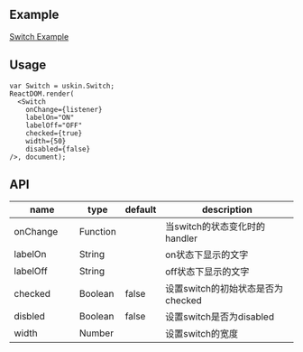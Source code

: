 ## Example
<a href="./switch.html" target="_blank">Switch Example</a>

## Usage
```
var Switch = uskin.Switch;
ReactDOM.render(
  <Switch
    onChange={listener}
    labelOn="ON"
    labelOff="OFF"
    checked={true}
    width={50}
    disabled={false}
/>, document);
```

## API
<table>
  <thead>
    <tr>
      <th style="width: 100px;">name</th>
      <th style="width: 50px;">type</th>
      <th style="width: 50px;">default</th>
      <th>description</th>
    </tr>
  </thead>
  <tbody>
    <tr>
      <td>onChange</td>
      <td>Function</td>
      <td></td>
      <td>当switch的状态变化时的handler</td>
    </tr>
    <tr>
      <td>labelOn</td>
      <td>String</td>
      <td></td>
      <td>on状态下显示的文字</td>
    </tr>
    <tr>
      <td>labelOff</td>
      <td>String</td>
      <td></td>
      <td>off状态下显示的文字</td>
    </tr>
    <tr>
      <td>checked</td>
      <td>Boolean</td>
      <td>false</td>
      <td>设置switch的初始状态是否为checked</td>
    </tr>
    <tr>
      <td>disbled</td>
      <td>Boolean</td>
      <td>false</td>
      <td>设置switch是否为disabled</td>
    </tr>
    <tr>
      <td>width</td>
      <td>Number</td>
      <td></td>
      <td>设置switch的宽度</td>
    </tr>
  </tbody>
</table>
